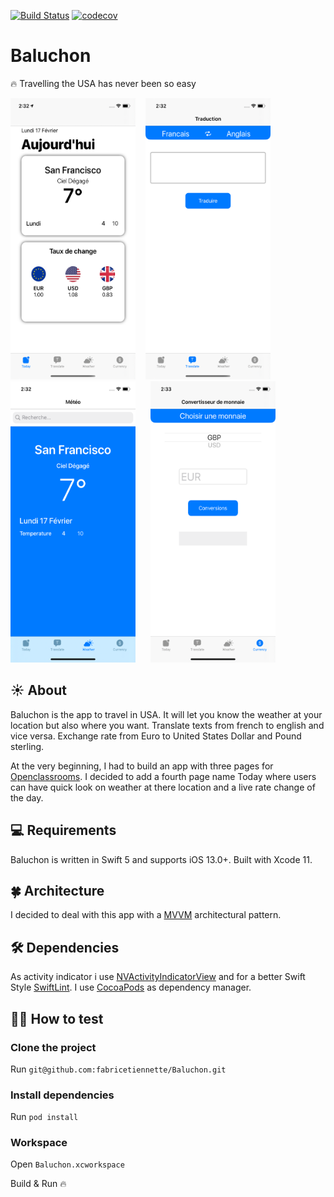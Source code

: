 [![Build Status](https://travis-ci.com/fabricetiennette/Baluchon.svg?branch=master)](https://travis-ci.com/fabricetiennette/Baluchon)       [![codecov](https://codecov.io/gh/fabricetiennette/Baluchon/branch/master/graph/badge.svg)](https://codecov.io/gh/fabricetiennette/Baluchon)

# Baluchon
🔥 Travelling the USA has never been so easy

<img src="./Pictures/Today.png" width="200" height="450">&nbsp; &nbsp; <img src="./Pictures/Translate.png" width="200" height="450">&nbsp; &nbsp; <img src="./Pictures/Weather.png" width="200" height="450">&nbsp; &nbsp; &nbsp; <img src="./Pictures/Currency.png" width="200" height="450"> 

## ☀️ About
Baluchon is the app to travel in USA. It will let you know the weather at your location but also where you want. Translate texts from french to english and vice versa. Exchange rate from Euro to United States Dollar and Pound sterling.

At the very beginning, I had to build an app with three pages for [Openclassrooms](https://openclassrooms.com/). I decided to add a fourth page name Today where users can have quick look on weather at there location and a live rate change of the day.

## 💻 Requirements
Baluchon is written in Swift 5 and supports iOS 13.0+. Built with Xcode 11.

## 🍀 Architecture
I decided to deal with this app with a [MVVM](https://medium.com/better-programming/mvvm-in-ios-from-net-perspective-580eb7f4f129) architectural pattern.

## 🛠 Dependencies
As activity indicator i use [NVActivityIndicatorView](https://github.com/ninjaprox/NVActivityIndicatorView) and for a better Swift Style [SwiftLint](https://github.com/realm/SwiftLint).
I use [CocoaPods](https://cocoapods.org) as dependency manager.


## 🕵️‍♂️ How to test 
### Clone the project

Run `git@github.com:fabricetiennette/Baluchon.git` 

### Install dependencies

Run `pod install`

### Workspace

Open `Baluchon.xcworkspace`

Build & Run 🔥
